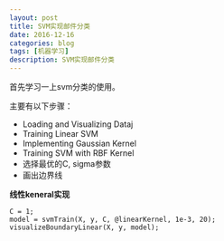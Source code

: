 ```yaml
---
layout: post
title: SVM实现邮件分类
date: 2016-12-16
categories: blog
tags: [机器学习]
description: SVM实现邮件分类
---
```


首先学习一上svm分类的使用。     

主要有以下步骤：   

- Loading and Visualizing Dataj
- Training Linear SVM    
- Implementing Gaussian Kernel
- Training SVM with RBF Kernel    
- 选择最优的C, sigma参数     
- 画出边界线      

**线性keneral实现**    

```
C = 1;
model = svmTrain(X, y, C, @linearKernel, 1e-3, 20);
visualizeBoundaryLinear(X, y, model);
```

